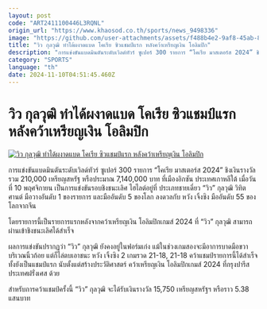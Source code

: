 ```yaml
---
layout: post
code: "ART2411100446L3RQNL"
origin_url: "https://www.khaosod.co.th/sports/news_9498336"
image: "https://github.com/user-attachments/assets/f488b4e2-9af8-45ab-8185-0167b870e1ee"
title: "วิว กุลวุฒิ ทำได้ผงาดแบด โคเรีย ซิวแชมป์แรก หลังคว้าเหรียญเงิน โอลิมปิก"
description: "การแข่งขันแบดมินตันระดับเวิลด์ทัวร์ ซูเปอร์ 300 รายการ “โคเรีย มาสเตอร์ส 2024” ชิงเงินรางวัลรวม 210,000 เหรียญสหรัฐ หรือประมาณ 7,140,000 บาท ที่เมืองอิกซัน"
category: "SPORTS"
language: "th"
date: 2024-11-10T04:51:45.460Z
---
```


# วิว กุลวุฒิ ทำได้ผงาดแบด โคเรีย ซิวแชมป์แรก หลังคว้าเหรียญเงิน โอลิมปิก

[![วิว กุลวุฒิ ทำได้ผงาดแบด โคเรีย ซิวแชมป์แรก หลังคว้าเหรียญเงิน โอลิมปิก](https://www.khaosod.co.th/wpapp/uploads/2024/11/bad.jpg "วิว กุลวุฒิ ทำได้ผงาดแบด โคเรีย ซิวแชมป์แรก หลังคว้าเหรียญเงิน โอลิมปิก")](https://www.khaosod.co.th/wpapp/uploads/2024/11/bad.jpg)

การแข่งขันแบดมินตันระดับเวิลด์ทัวร์ ซูเปอร์ 300 รายการ “โคเรีย มาสเตอร์ส 2024” ชิงเงินรางวัลรวม 210,000 เหรียญสหรัฐ หรือประมาณ 7,140,000 บาท ที่เมืองอิกซัน ประเทศเกาหลีใต้ เมื่อวันที่ 10 พฤศจิกายน เป็นการแข่งขันรอบชิงชนะเลิศ ไฮไลต์อยู่ที่ ประเภทชายเดี่ยว “วิว” กุลวุฒิ วิทิตศานต์ มือวางอันดับ 1 ของรายการ และมืออันดับ 5 ของโลก ลงดวลกับ หวัง เจิ้งซิง มืออันดับ 55 ของโลกจากจีน

โดยรายการนี้เป็นรายการแรกหลังจากคว้าเหรียญเงิน โอลิมปิกเกมส์ 2024 ที่ “วิว” กุลวุฒิ สามารถผ่านเข้าชิงชนะเลิศได้สำเร็จ

ผลการแข่งขันปรากฏว่า “วิว” กุลวุฒิ ยังคงอยู่ในฟอร์มเก่ง แม้ในช่วงเกมสองจะมีอาการบาดมือขวาบริเวณนิ้วก้อย แต่ก็ไล่ตบเอาชนะ หวัง เจิ้งซิง 2 เกมรวด 21-18, 21-18 คว้าแชมป์รายการนี้ได้สำเร็จ ทั้งยังเป็นแชมป์แรก นับตั้งแต่สร้างประวัติศาสตร์ คว้าเหรียญเงิน โอลิมปิกเกมส์ 2024 ที่กรุงปารีส ประเทศฝรั่งเศส ด้วย

สำหรับการคว้าแชมป์ครั้งนี้ “วิว” กุลวุฒิ จะได้รับเงินรางวัล 15,750 เหรียญสหรัฐฯ หรือราว 5.38 แสนบาท